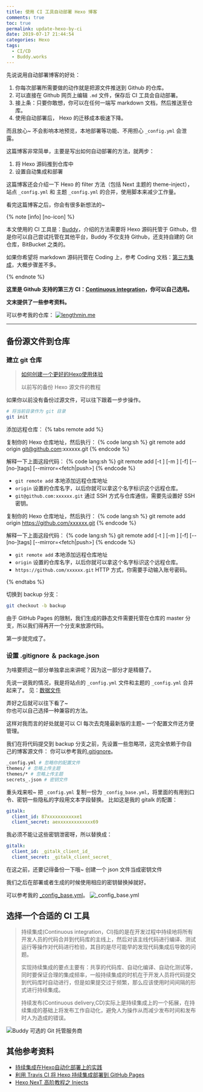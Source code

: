 ```yaml
---
title: 使用 CI 工具自动部署 Hexo 博客
comments: true
toc: true
permalink: update-hexo-by-ci
date: 2019-07-17 21:44:54
categories: Hexo
tags: 
  - CI/CD
  - Buddy.works
---
```


先说说用自动部署博客的好处：
1. 你每次部署所需要做的动作就是把源文件推送到 Github 的仓库。
2. 可以直接在 Github 网页上编辑 `.md` 文件，保存后 CI 工具会自动部署。
3. 接上条：只要你敢想，你可以在任何一端写 markdown 文档，然后推送至仓库。
4. 使用自动部署后， Hexo 的迁移成本极速下降。


而且放心~ 不会影响本地预览，本地部署等功能、不用担心 `_config.yml` 会泄露。

这篇博客非常简单，主要是写出如何自动部署的方法，就两步：
1. 将 Hexo 源码推到仓库中
2. 设置自动集成和部署

这篇博客还会介绍一下 Hexo 的 filter 方法（包括 Next 主题的 theme-inject）， 站点 `_config.yml` 和 主题 `_config.yml` 的合并，使用脚本来减少工作量。

看完这篇博客之后，你会有很多新想法的~

{% note [info] [no-icon] %}

本文使用的 CI 工具是：[Buddy](https://buddy.works/)，介绍的方法需要将 Hexo 源码托管于 Github，但是你可以自己尝试托管在其他平台，Buddy 不仅支持 Github，还支持自建的 Git 仓库，BitBucket 之类的。

如果你希望将 markdown 源码托管在 Coding 上，参考 Coding 文档：[第三方集成](https://coding.net/help/doc/integrations)，大概步骤差不多。

{% endnote %}

**这里是 Github 支持的第三方 CI：[Continuous integration](https://github.com/marketplace/category/continuous-integration)，你可以自己选用。**

**文末提供了一些参考资料。**

可以参考我的仓库：
[![lengthmin.me](https://gh-card.dev/repos/lengthmin/lengthmin.me.svg)](https://github.com/lengthmin/lengthmin.me)

<!-- more -->
---
## 备份源文件到仓库
### 建立 git 仓库
> [如何创建一个更好的Hexo使用体验](/posts/to-build-a-better-hexo/)
>
> 以前写的备份 Hexo 源文件的教程 

如果你以前没有备份过源文件，可以往下跟着一步步操作。
```sh
# 将当前目录作为 git 目录
git init
```

添加远程仓库：
{% tabs remote add %}
<!-- tab SSH -->

复制你的 Hexo 仓库地址，然后执行：
{% code lang:sh %}
git remote add origin git@github.com:xxxxxx.git
{% endcode %}

解释一下上面这段代码：
{% code lang:sh %}
git remote add [-t <branch>] [-m <master>] [-f] [--[no-]tags] [--mirror=<fetch|push>] <name> <url>
{% endcode %}

- `git remote add` 本地添加远程仓库地址
- `origin` 设置的仓库名字，以后你就可以拿这个名字标识这个远程仓库。
- `git@github.com:xxxxxx.git` 通过 SSH 方式与仓库通信，需要先设置好 SSH 密钥。

<!-- endtab -->


<!-- tab HTTPS -->
复制你的 Hexo 仓库地址，然后执行：
{% code lang:sh %}
git remote add origin https://github.com/xxxxxx.git
{% endcode %}

解释一下上面这段代码：
{% code lang:sh %}
git remote add [-t <branch>] [-m <master>] [-f] [--[no-]tags] [--mirror=<fetch|push>] <name> <url>
{% endcode %}
- `git remote add` 本地添加远程仓库地址
- `origin` 设置的仓库名字，以后你就可以拿这个名字标识这个远程仓库。
- `https://github.com/xxxxxx.git` HTTP 方式，你需要手动输入账号密码。

<!-- endtab -->
{% endtabs %}


切换到 backup 分支：
```sh
git checkout -b backup
```
由于 GitHub Pages 的限制，我们生成的静态文件需要托管在仓库的 master 分支，所以我们得再开一个分支来放源代码。


第一步就完成了。

### 设置 .gitignore ＆ package.json
为啥要把这一部分单独拿出来讲呢？因为这一部分才是精髓了。

先说一说我的情况，我是将站点的 `_config.yml` 文件和主题的 `_config.yml` 合并起来了。
见：[数据文件](https://github.com/theme-next/hexo-theme-next/blob/master/docs/zh-CN/DATA-FILES.md#选择-1hexo-方式)

弄好之后就可以往下看了~  
你也可以自己选择一种兼容的方法。

这样对我而言的好处就是可以 CI 每次去克隆最新版的主题~ 一个配置文件还方便管理。

我们在将代码提交到 backup 分支之前，先设置一些忽略项，这完全依赖于你自己的博客源文件：
你可以参考我的[.gitignore](https://github.com/lengthmin/lengthmin.me/blob/backup/.gitignore)。
```sh
_config.yml # 忽略你的配置文件
themes/ # 忽略上传主题
themes/* # 忽略上传主题
secrets_.json # 密钥文件
```

重头戏来啦~
把 `_config.yml` 复制一份为 `_config_base.yml`，将里面的有用到口令、密钥一些隐私的字段用文本字段替换。
比如这是我的 gitalk 的配置：
```yaml
gitalk:
  client_id: 87xxxxxxxxxxxe1
  client_secret: aexxxxxxxxxxxxx69
```
我必须不能让这些密钥泄密呀，所以替换成：
```yaml
gitalk:
  client_id: _gitalk_client_id_
  client_secret: _gitalk_client_secret_
```
在这之前，还要记得备份一下哦~ 创建一个 json 文件当成密钥文件


我们之后在部署或者生成的时候使用相应的密钥替换掉就好。


可以参考我的 [_config_base.yml](https://github.com/lengthmin/lengthmin.me/blob/backup/_config_base.yml)。
![_config_base.yml](https://i.loli.net/2019/07/18/5d2fea19bdd7947244.png)

## 选择一个合适的 CI 工具

> 持续集成(Continuous integration，CI)指的是在开发过程中持续地将所有开发人员的代码合并到代码库的主线上，然后对该主线代码进行编译、测试运行等操作对代码进行检验，其目的是尽可能早的发现代码集成后导致的问题。
>
> 实现持续集成的要点主要有：共享的代码库、自动化编译、自动化测试等，同时要保证合理的集成频率，一般持续集成的时机在于开发人员将代码提交到代码库时自动进行，但是如果提交过于频繁，那么应该使用时间间隔的形式进行持续集成。
> 
> 持续发布(Continuous delivery,CD)实际上是持续集成上的一个拓展，在持续集成的基础上将发布工作自动化，避免人为操作从而减少发布时间和发布时人为造成的错误。

![Buddy 可选的 Git 托管服务商](https://ae01.alicdn.com/kf/HTB10SUMauL2gK0jSZFm7637iXXa4.png)
<!-- ![图片备份](https://i.loli.net/2019/07/18/5d2fd9822556289404.png) -->



## 其他参考资料
- [持续集成在Hexo自动化部署上的实践](https://qinyuanpei.github.io/posts/3521618732/#实现Hexo博客的自动化部署)
- [利用 Travis CI 将 Hexo 持续集成部署到 GitHub Pages](https://easyhexo.com/1-Hexo-install-and-config/1-5-continuous-integration.html#自动部署)
- [Hexo NexT 高阶教程之 Injects](https://www.dnocm.com/articles/beechnut/hexo-next-injects/)